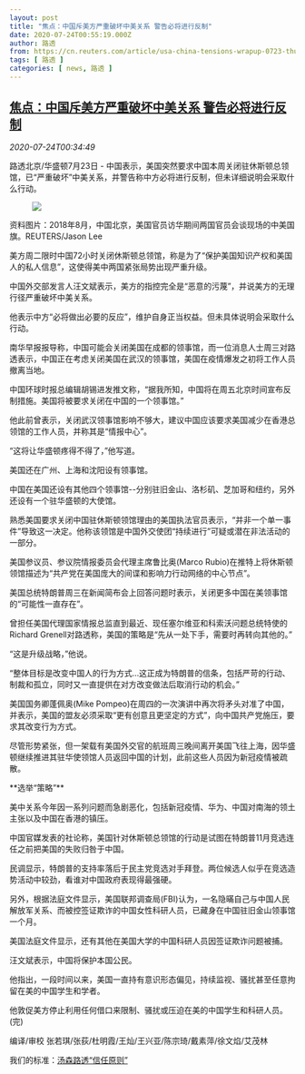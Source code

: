 ```yaml
---
layout: post
title: "焦点：中国斥美方严重破坏中美关系 警告必将进行反制"
date: 2020-07-24T00:55:19.000Z
author: 路透
from: https://cn.reuters.com/article/usa-china-tensions-wrapup-0723-thur-idCNKCS24P01A
tags: [ 路透 ]
categories: [ news, 路透 ]
---
```

<!--1595552119000-->
[焦点：中国斥美方严重破坏中美关系 警告必将进行反制](https://cn.reuters.com/article/usa-china-tensions-wrapup-0723-thur-idCNKCS24P01A)
------

<div>
<div><i>2020-07-24T00:34:49</i></div><div class="StandardArticleBody_body"><p>路透北京/华盛顿7月23日 - 中国表示，美国突然要求中国本周关闭驻休斯顿总领馆，已“严重破坏”中美关系，并警告称中方必将进行反制，但未详细说明会采取什么行动。 </p><div class="PrimaryAsset_container"><div class="Image_container" tabindex="-1"><figure class="Image_zoom" style="padding-bottom:"><div class="LazyImage_container LazyImage_dark" style="background-image:none"><img src="//s2.reutersmedia.net/resources/r/?m=02&amp;d=20200724&amp;t=2&amp;i=1526927698&amp;r=LYNXNPEG6N00H&amp;w=600" aria-label="资料图片：2018年8月，中国北京，美国官员访华期间两国官员会谈现场的中美国旗。REUTERS/Jason Lee "/><div class="LazyImage_image LazyImage_fallback" style="background-image:url(//s2.reutersmedia.net/resources/r/?m=02&amp;d=20200724&amp;t=2&amp;i=1526927698&amp;r=LYNXNPEG6N00H&amp;w=600);background-position:center center;background-color:inherit"></div></div><div class="Image_expand-button" aria-label="Expand Image Slideshow" role="button" tabindex="0"></div></figure><figcaption><div class="Image_caption"><span>资料图片：2018年8月，中国北京，美国官员访华期间两国官员会谈现场的中美国旗。REUTERS/Jason Lee </span></div></figcaption></div></div><p>美方周二限时中国72小时关闭休斯顿总领馆，称是为了“保护美国知识产权和美国人的私人信息”，这使得美中两国紧张局势出现严重升级。 </p><p>中国外交部发言人汪文斌表示，美方的指控完全是“恶意的污蔑”，并说美方的无理行径严重破坏中美关系。 </p><p>他表示中方“必将做出必要的反应”，维护自身正当权益。但未具体说明会采取什么行动。 </p><p>南华早报报导称，中国可能会关闭美国在成都的领事馆，而一位消息人士周三对路透表示，中国正在考虑关闭美国在武汉的领事馆，美国在疫情爆发之初将工作人员撤离当地。 </p><p>中国环球时报总编辑胡锡进发推文称，“据我所知，中国将在周五北京时间宣布反制措施。美国将被要求关闭在中国的一个领事馆。” </p><p>他此前曾表示，关闭武汉领事馆影响不够大，建议中国应该要求美国减少在香港总领馆的工作人员，并称其是“情报中心”。 </p><p>“这将让华盛顿疼得不得了，”他写道。 </p><p>美国还在广州、上海和沈阳设有领事馆。 </p><p>中国在美国还设有其他四个领事馆--分别驻旧金山、洛杉矶、芝加哥和纽约，另外还设有一个驻华盛顿的大使馆。 </p><p>熟悉美国要求关闭中国驻休斯顿领馆理由的美国执法官员表示，“并非一个单一事件”导致这一决定。他称该领馆是中国外交使团“持续进行”可疑或潜在非法活动的一部分。 </p><p>美国参议员、参议院情报委员会代理主席鲁比奥(Marco Rubio)在推特上将休斯顿领馆描述为“共产党在美国庞大的间谍和影响力行动网络的中心节点”。 </p><p>美国总统特朗普周三在新闻简布会上回答问题时表示，关闭更多中国在美领事馆的“可能性一直存在”。 </p><p>曾担任美国代理国家情报总监直到最近、现任塞尔维亚和科索沃问题总统特使的Richard Grenell对路透称，美国的策略是“先从一处下手，需要时再转向其他的。” </p><p>“这是升级战略，”他说。 </p><p>“整体目标是改变中国人的行为方式...这正成为特朗普的信条，包括严苛的行动、制裁和孤立，同时又一直提供在对方改变做法后取消行动的机会。” </p><p>美国国务卿蓬佩奥(Mike Pompeo)在周四的一次演讲中再次将矛头对准了中国，并表示，美国的盟友必须采取“更有创意且更坚定的方式”，向中国共产党施压，要求其改变行为方式。 </p><p>尽管形势紧张，但一架载有美国外交官的航班周三晚间离开美国飞往上海，因华盛顿继续推进其驻华使领馆人员返回中国的计划，此前这些人员因为新冠疫情被疏散。 </p><p>**选举“策略”** </p><p>美中关系今年因一系列问题而急剧恶化，包括新冠疫情、华为、中国对南海的领土主张以及中国在香港的镇压。 </p><p>中国官媒发表的社论称，美国针对休斯顿总领馆的行动是试图在特朗普11月竞选连任之前把美国的失败归咎于中国。 </p><p>民调显示，特朗普的支持率落后于民主党竞选对手拜登。两位候选人似乎在竞选造势活动中较劲，看谁对中国政府表现得最强硬。 </p><p>另外，根据法庭文件显示，美国联邦调查局(FBI)认为，一名隐暪自己与中国人民解放军关系、而被控签证欺诈的中国女性科研人员，已藏身在中国驻旧金山领事馆一个月。 </p><p>美国法庭文件显示，还有其他在美国大学的中国科研人员因签证欺诈问题被捕。 </p><p>汪文斌表示，中国将保护本国公民。 </p><p>他指出，一段时间以来，美国一直持有意识形态偏见，持续监视、骚扰甚至任意拘留在美的中国学生和学者。 </p><p>他敦促美方停止利用任何借口来限制、骚扰或压迫在美的中国学生和科研人员。(完)     </p><div class="Attribution_container"><div class="Attribution_attribution"><p class="Attribution_content">编译/审校 张若琪/张荻/杜明霞/王灿/王兴亚/陈宗琦/戴素萍/徐文焰/艾茂林 </p></div></div><div class="StandardArticleBody_trustBadgeContainer"><span class="StandardArticleBody_trustBadgeTitle">我们的标准：</span><span class="trustBadgeUrl"><a href="https://www.thomsonreuters.cn/content/dam/openweb/documents/pdf/china/brochures/about-us-1.pdf">汤森路透“信任原则”</a></span></div></div>
</div>
